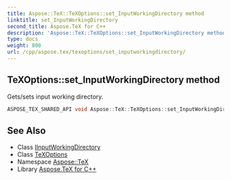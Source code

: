 ```yaml
---
title: Aspose::TeX::TeXOptions::set_InputWorkingDirectory method
linktitle: set_InputWorkingDirectory
second_title: Aspose.TeX for C++
description: 'Aspose::TeX::TeXOptions::set_InputWorkingDirectory method. Gets/sets input working directory in C++.'
type: docs
weight: 800
url: /cpp/aspose.tex/texoptions/set_inputworkingdirectory/
---
```

## TeXOptions::set_InputWorkingDirectory method


Gets/sets input working directory.

```cpp
ASPOSE_TEX_SHARED_API void Aspose::TeX::TeXOptions::set_InputWorkingDirectory(System::SharedPtr<IO::IInputWorkingDirectory> value)
```

## See Also

* Class [IInputWorkingDirectory](../../../aspose.tex.io/iinputworkingdirectory/)
* Class [TeXOptions](../)
* Namespace [Aspose::TeX](../../)
* Library [Aspose.TeX for C++](../../../)
